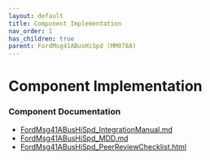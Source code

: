 ```yaml
---
layout: default
title: Component Implementation
nav_order: 1
has_children: true
parent: FordMsg41ABusHiSpd (MM078A)
---
```

# Component Implementation
### Component Documentation

- [FordMsg41ABusHiSpd_IntegrationManual.md](doc/FordMsg41ABusHiSpd_IntegrationManual.md)
- [FordMsg41ABusHiSpd_MDD.md](doc/FordMsg41ABusHiSpd_MDD.md)
- [FordMsg41ABusHiSpd_PeerReviewChecklist.html](doc/FordMsg41ABusHiSpd_PeerReviewChecklist.html)

